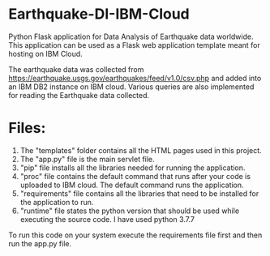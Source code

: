 # Earthquake-DI-IBM-Cloud
Python Flask application for Data Analysis of Earthquake data worldwide. This application can be used as a Flask web application template meant for hosting on IBM Cloud.

The earthquake data was collected from https://earthquake.usgs.gov/earthquakes/feed/v1.0/csv.php and added into an IBM DB2 instance on IBM cloud. Various queries are also implemented for reading the Earthquake data collected.

# Files:
1. The "templates" folder contains all the HTML pages used in this project.
2. The "app.py" file is the main servlet file.
3. "pip" file installs all the libraries needed for running the application.
4. "proc" file contains the default command that runs after your code is uploaded to IBM cloud. The default command runs the application.
5. "requirements" file contains all the libraries that need to be installed for the application to run.
6. "runtime" file states the python version that should be used while executing the source code. I have used python 3.7.7

To run this code on your system execute the requirements file first and then run the app.py file. 


